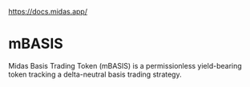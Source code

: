 https://docs.midas.app/

mBASIS
======

Midas Basis Trading Token (mBASIS) is a permissionless yield-bearing token tracking a delta-neutral basis trading strategy.